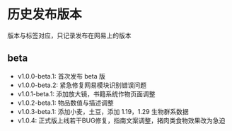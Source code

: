 # 历史发布版本

版本与标签对应，只记录发布在网易上的版本

## beta

- v1.0.0-beta.1: 首次发布 beta 版
- v1.0.0-beta.2: 紧急修复网易模块识别错误问题
- v1.0.1-beta.1: 添加放大镜，书籍系统作物页面调整
- v1.0.2-beta.1: 物品数值与描述调整
- v1.0.3-beta.1: 添加小麦，土豆，添加 1.19，1.29 生物群系数据
- v1.0.4: 正式版上线若干BUG修复，指南文案调整，猪肉类食物效果改为急迫